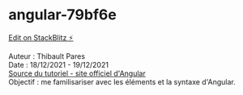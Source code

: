 # angular-79bf6e

[Edit on StackBlitz ⚡️](https://stackblitz.com/edit/angular-79bf6e)

<div>
  <div>
    Auteur : Thibault Pares
  </div>
  <div>
    Date : 18/12/2021 - 19/12/2021
  </div>
  <div>
    <a href="https://angular.io/start" target="_blank">Source du tutoriel - site officiel d'Angular</a>
  </div>
  <div>
    Objectif : me familisariser avec les éléments et la syntaxe d'Angular.
  </div>
</div>
